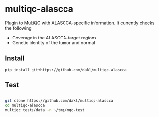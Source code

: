 # multiqc-alascca

Plugin to MultiQC with ALASCCA-specific information. It currently checks the following: 

* Coverage in the ALASCCA-target regions
* Genetic identity of the tumor and normal

## Install

~~~bash
pip install git+https://github.com/dakl/multiqc-alascca
~~~

## Test

~~~bash

git clone https://github.com/dakl/multiqc-alascca
cd multiqc-alascca
multiqc tests/data -n ~/tmp/mqc-test

~~~

